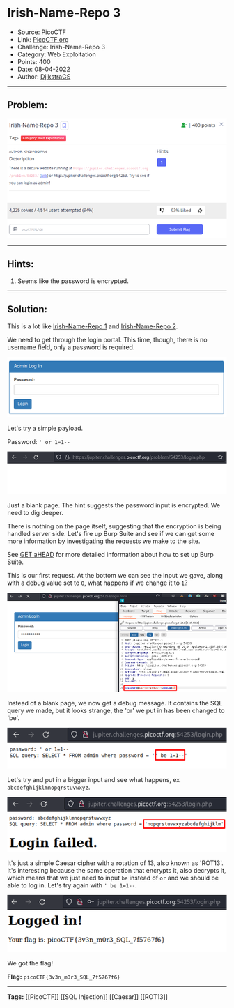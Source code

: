 # Irish-Name-Repo 3
* Source: PicoCTF
* Link: [PicoCTF.org](https://picoctf.org/)
* Challenge: Irish-Name-Repo 3
* Category: Web Exploitation
* Points: 400
* Date: 08-04-2022
* Author: [DjikstraCS](https://github.com/DjikstraCS)

---
## Problem:
![](./attachments/Pasted%20image%2020220408143012.png)

---
## Hints:
1. Seems like the password is encrypted.

---
## Solution:
This is a lot like [Irish-Name-Repo 1](https://github.com/DjikstraCS/CTF-Write-Ups/blob/main/PicoCTF/Web%20Exploitation/Irish-Name-Repo%201.md) and [Irish-Name-Repo 2](https://github.com/DjikstraCS/CTF-Write-Ups/blob/main/PicoCTF/Web%20Exploitation/Irish-Name-Repo%202.md).

We need to get through the login portal. This time, though, there is no username field, only a password is required.

![](./attachments/Pasted%20image%2020220408145935.png)

Let's try a simple payload.

Password: `' or 1=1--`

![](./attachments/Pasted%20image%2020220408151449.png)

Just a blank page. The hint suggests the password input is encrypted. We need to dig deeper.

There is nothing on the page itself, suggesting that the encryption is being handled server side. Let's fire up Burp Suite and see if we can get some more information by investigating the requests we make to the site.

See [GET aHEAD](https://github.com/DjikstraCS/CTF-Write-Ups/blob/main/PicoCTF/Web%20Exploitation/GET%20aHEAD.md) for more detailed information about how to set up Burp Suite.

This is our first request. At the bottom we can see the input we gave, along with a debug value set to `0`, what happens if we change it to `1`? 

![](./attachments/Pasted%20image%2020220408190737.png)

Instead of a blank page, we now get a debug message. It contains the SQL query we made, but it looks strange, the 'or' we put in has been changed to 'be'.

![](./attachments/Pasted%20image%2020220408190517.png)

Let's try and put in a bigger input and see what happens, ex `abcdefghijklmnopqrstuvwxyz`.

![](./attachments/Pasted%20image%2020220408191438.png)

It's just a simple Caesar cipher with a rotation of 13, also known as 'ROT13'. It's interesting because the same operation that encrypts it, also decrypts it, which means that we just need to input `be` instead of `or` and we should be able to log in. Let's try again with `' be 1=1--`.

![](./attachments/Pasted%20image%2020220408192608.png)

We got the flag!

**Flag:** `picoCTF{3v3n_m0r3_SQL_7f5767f6}`

---
**Tags:** [[PicoCTF]] [[SQL Injection]] [[Caesar]] [[ROT13]]